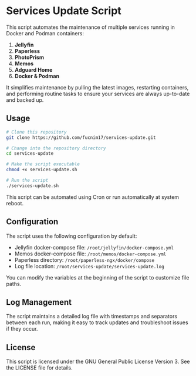 # Services Update Script

This script automates the maintenance of multiple services running in Docker and Podman containers:

1. **Jellyfin**
2. **Paperless**
3. **PhotoPrism**
4. **Memos**
5. **Adguard Home**
6. **Docker & Podman**

It simplifies maintenance by pulling the latest images, restarting containers, and performing routine tasks to ensure your services are always up-to-date and backed up.

## Usage

```bash
# Clone this repository
git clone https://github.com/fucnim17/services-update.git

# Change into the repository directory
cd services-update

# Make the script executable
chmod +x services-update.sh

# Run the script
./services-update.sh
```

This script can be automated using Cron or run automatically at system reboot.

## Configuration

The script uses the following configuration by default:
- Jellyfin docker-compose file: `/root/jellyfin/docker-compose.yml`
- Memos docker-compose file: `/root/memos/docker-compose.yml`
- Paperless directory: `/root/paperless-ngx/docker/compose`
- Log file location: `/root/services-update/services-update.log`

You can modify the variables at the beginning of the script to customize file paths.

## Log Management

The script maintains a detailed log file with timestamps and separators between each run, making it easy to track updates and troubleshoot issues if they occur.

## License

This script is licensed under the GNU General Public License Version 3. See the LICENSE file for details.
